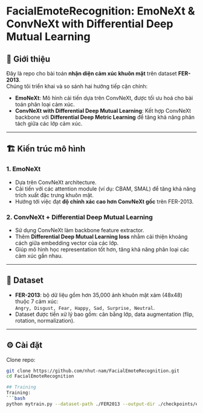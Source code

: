 # FacialEmoteRecognition: EmoNeXt & ConvNeXt with Differential Deep Mutual Learning

## 📌 Giới thiệu
Đây là repo cho bài toán **nhận diện cảm xúc khuôn mặt** trên dataset **FER-2013**.  
Chúng tôi triển khai và so sánh hai hướng tiếp cận chính:

- **EmoNeXt**: Mô hình cải tiến dựa trên ConvNeXt, được tối ưu hoá cho bài toán phân loại cảm xúc.  
- **ConvNeXt with Differential Deep Mutual Learning**: Kết hợp ConvNeXt backbone với **Differential Deep Metric Learning** để tăng khả năng phân tách giữa các lớp cảm xúc.

---

## 🏗️ Kiến trúc mô hình
### 1. EmoNeXt
- Dựa trên ConvNeXt architecture.  
- Cải tiến với các attention module (ví dụ: CBAM, SMAL) để tăng khả năng trích xuất đặc trưng khuôn mặt.  
- Hướng tới việc đạt **độ chính xác cao hơn ConvNeXt gốc** trên FER-2013.  

### 2. ConvNeXt + Differential Deep Mutual Learning
- Sử dụng ConvNeXt làm backbone feature extractor.  
- Thêm **Differential Deep Mutual Learning loss** nhằm cải thiện khoảng cách giữa embedding vector của các lớp.  
- Giúp mô hình học representation tốt hơn, tăng khả năng phân loại các cảm xúc gần nhau.  

---

## 📂 Dataset
- **FER-2013**: bộ dữ liệu gồm hơn 35,000 ảnh khuôn mặt xám (48x48) thuộc 7 cảm xúc:  
  `Angry, Disgust, Fear, Happy, Sad, Surprise, Neutral`.  
- Dataset được tiền xử lý bao gồm: cân bằng lớp, data augmentation (flip, rotation, normalization).  

---

## ⚙️ Cài đặt
Clone repo:
```bash
git clone https://github.com/nhut-nam/FacialEmoteRecognition.git
cd FacialEmoteRecognition

## Training
Training:
```bash
python mytrain.py --dataset-path ./FER2013 --output-dir ./checkpoints/emoneXt
